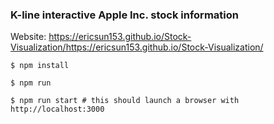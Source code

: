 ### K-line interactive Apple Inc. stock information

Website: https://ericsun153.github.io/Stock-Visualization/https://ericsun153.github.io/Stock-Visualization/

```
$ npm install

$ npm run 

$ npm run start # this should launch a browser with http://localhost:3000
```
